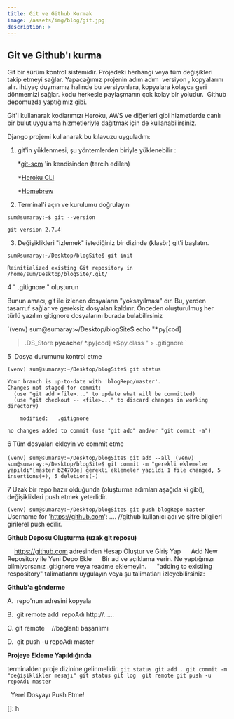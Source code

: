 ```yaml
---
title: Git ve Github Kurmak
image: /assets/img/blog/git.jpg
description: >
---
```


## Git ve Github'ı kurma
Git bir sürüm kontrol sistemidir. Projedeki herhangi veya tüm değişikleri takip etmeyi sağlar. Yapacağımız projenin adım adım  versiyon , kopyalarını alır. ihtiyaç duymamız halinde bu versiyonlara, kopyalara kolayca geri dönmemizi sağlar. kodu herkesle paylaşmanın çok kolay bir yoludur.  Github depomuzda yaptığımız gibi.

Git'i kullanarak kodlarımızı Heroku, AWS ve diğerleri gibi hizmetlerde canlı bir bulut uygulama hizmetleriyle dağıtmak için de kullanabilirsiniz.

Django projemi kullanarak bu kılavuzu uyguladım:


1. git'in yüklenmesi, şu yöntemlerden biriyle yüklenebilir :

    *[git-scm](https://git-scm.com/) 'in kendisinden (tercih edilen) 
    
    *[Heroku CLI](https://devcenter.heroku.com/articles/heroku-cli)
    
    *[Homebrew](https://brew.sh/)
   

2.  Terminal'i açın ve kurulumu doğrulayın

`sum@sumaray:~$ git --version
`

`git version 2.7.4`

3.  Değişiklikleri "izlemek" istediğiniz bir dizinde (klasör) git'i başlatın.

`sum@sumaray:~/Desktop/blogSite$ git init
`

`Reinitialized existing Git repository in /home/sum/Desktop/blogSite/.git/
`

4   " .gitignore " oluşturun

Bunun amacı, git ile izlenen dosyaların "yoksayılması" dır. Bu, yerden tasarruf sağlar ve gereksiz dosyaları kaldırır. Önceden oluşturulmuş her türlü yazılım gitignore dosyalarını burada bulabilirsiniz

`(venv) sum@sumaray:~/Desktop/blogSite$ echo "*.py[cod]
> .DS_Store
> __pycache__/
> *.py[cod]
> *$py.class
> " > .gitignore
`

5  Dosya durumunu kontrol etme

`(venv) sum@sumaray:~/Desktop/blogSite$ git status
`

```On branch master
Your branch is up-to-date with 'blogRepo/master'.
Changes not staged for commit:
  (use "git add <file>..." to update what will be committed)
  (use "git checkout -- <file>..." to discard changes in working directory)

	modified:   .gitignore

no changes added to commit (use "git add" and/or "git commit -a")
```

6  Tüm dosyaları ekleyin ve commit etme

`(venv) sum@sumaray:~/Desktop/blogSite$ git add --all
`
`(venv) sum@sumaray:~/Desktop/blogSite$ git commit -m "gerekli eklemeler yapıldı"[master b24700e] gerekli eklemeler yapıldı
 1 file changed, 5 insertions(+), 5 deletions(-)
`


7  Uzak bir repo hazır olduğunda (oluşturma adımları aşağıda ki gibi), değişiklikleri push etmek yeterlidir. 

`(venv) sum@sumaray:~/Desktop/blogSite$ git push blogRepo master
`
Username for 'https://github.com': .... //github kullanıcı adı ve şifre bilgileri girilerel push edilir.

**Github Deposu Oluşturma (uzak git reposu)**

     https://github.com adresinden Hesap Oluştur ve Giriş Yap
     Add New Repository ile Yeni Depo Ekle
     Bir ad ve açıklama verin. Ne yaptığınızı bilmiyorsanız .gitignore veya readme eklemeyin.
     "adding to existiing respository" talimatlarını uygulayın veya şu talimatları izleyebilirsiniz:

**Github'a gönderme**

A.  repo'nun adresini kopyala

B.  git remote add  repoAdı http://......

C. git remote    //bağlantı başarılımı

D.  git push -u repoAdı master

**Projeye Ekleme Yapıldığında** 

terminalden proje dizinine gelinmelidir. 
`git status
git add .
git commit -m "değişiklikler mesajı"
git status
git log 
git remote
git push -u repoAdı master`

  Yerel Dosyayı Push Etme!


[docs]: ../../docs/README.md
[tag]: http://www.minddust.com/post/tags-and-categories-on-github-pages/

[]: h